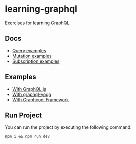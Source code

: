 # learning-graphql

Exercises for learning GraphQL

## Docs

- [Query examples](docs/queryExamples.md)
- [Mutation examples](docs/mutationExamples.md)
- [Subscription examples](docs/subscriptionExamples.md)

## Examples

- [With GraphQL.js](examples/with-graphqljs)
- [With graphql-yoga](examples/with-graphql-yoga)
- [With Graphcool Framework](examples/with-graphcool)

## Run Project

You can run the project by executing the following command:

`npm i && npm run dev`
